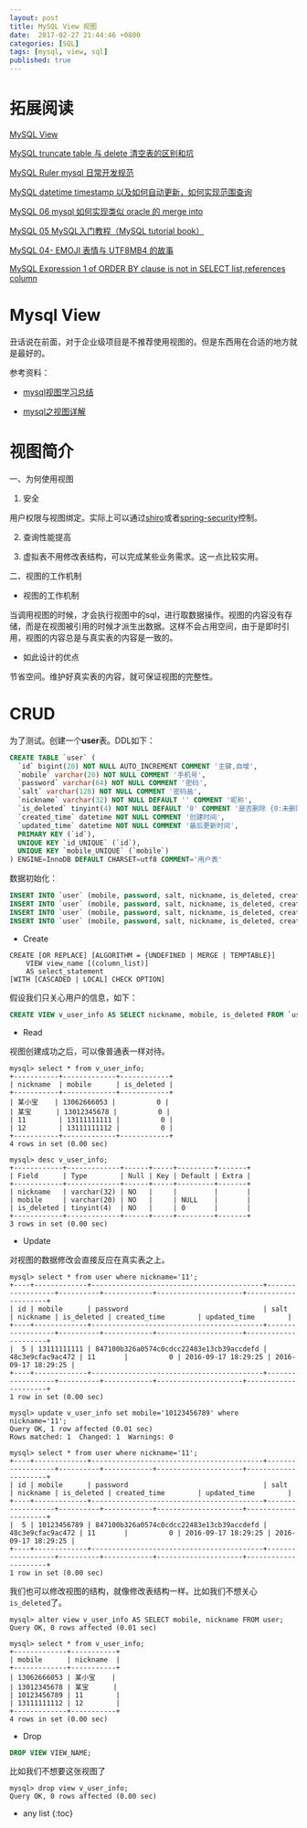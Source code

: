 ```yaml
---
layout: post
title: MySQL View 视图 
date:  2017-02-27 21:44:46 +0800
categories: [SQL]
tags: [mysql, view, sql]
published: true
---
```



# 拓展阅读

[MySQL View](https://houbb.github.io/2017/02/27/mysql-view)

[MySQL truncate table 与 delete 清空表的区别和坑](https://houbb.github.io/2017/02/27/mysql-truncate)

[MySQL Ruler mysql 日常开发规范](https://houbb.github.io/2017/02/27/mysql-ruler)

[MySQL datetime timestamp 以及如何自动更新，如何实现范围查询](https://houbb.github.io/2017/02/27/mysql-datetime-timestamp)

[MySQL 06 mysql 如何实现类似 oracle 的 merge into](https://houbb.github.io/2017/02/27/mysql-06-merge-into)

[MySQL 05 MySQL入门教程（MySQL tutorial book）](https://houbb.github.io/2017/02/27/mysql-05-learn-book)

[MySQL 04- EMOJI 表情与 UTF8MB4 的故事](https://houbb.github.io/2017/02/27/mysql-04-emoj-and-utf8mb4)

[MySQL Expression 1 of ORDER BY clause is not in SELECT list,references column](https://houbb.github.io/2017/02/27/mysql-03-error)

# Mysql View

丑话说在前面，对于企业级项目是不推荐使用视图的。但是东西用在合适的地方就是最好的。

参考资料：

- [mysql视图学习总结](http://www.cnblogs.com/wangtao_20/archive/2011/02/24/1964276.html)

- [mysql之视图详解 ](http://blog.itpub.net/28194062/viewspace-772902/)

# 视图简介

一、为何使用视图

1. 安全

用户权限与视图绑定。实际上可以通过[shiro](http://shiro.apache.org/)或者[spring-security](http://projects.spring.io/spring-security/)控制。

2. 查询性能提高
 
3. 虚拟表不用修改表结构，可以完成某些业务需求。这一点比较实用。

二、视图的工作机制

- 视图的工作机制

当调用视图的时候，才会执行视图中的sql，进行取数据操作。视图的内容没有存储，而是在视图被引用的时候才派生出数据。这样不会占用空间，由于是即时引用，视图的内容总是与真实表的内容是一致的。

- 如此设计的优点

节省空间。维护好真实表的内容，就可保证视图的完整性。


# CRUD


为了测试。创建一个**user**表。DDL如下：

```sql
CREATE TABLE `user` (
  `id` bigint(20) NOT NULL AUTO_INCREMENT COMMENT '主键,自增',
  `mobile` varchar(20) NOT NULL COMMENT '手机号',
  `password` varchar(64) NOT NULL COMMENT '密码',
  `salt` varchar(128) NOT NULL COMMENT '密码盐',
  `nickname` varchar(32) NOT NULL DEFAULT '' COMMENT '昵称',
  `is_deleted` tinyint(4) NOT NULL DEFAULT '0' COMMENT '是否删除 {0:未删除, 1:已删除}',
  `created_time` datetime NOT NULL COMMENT '创建时间',
  `updated_time` datetime NOT NULL COMMENT '最后更新时间',
  PRIMARY KEY (`id`),
  UNIQUE KEY `id_UNIQUE` (`id`),
  UNIQUE KEY `mobile_UNIQUE` (`mobile`)
) ENGINE=InnoDB DEFAULT CHARSET=utf8 COMMENT='用户表'
```

数据初始化：

```sql
INSERT INTO `user` (mobile, password, salt, nickname, is_deleted, created_time, updated_time) VALUES ('13062666053', 'a7097b4e5fa3c1d1165e66b2d72a2d060f288d64', '649f6afc93874cf8', '某小宝', 0, '2016-09-17 14:08:38', '2016-09-17 14:08:38');
INSERT INTO `user` (mobile, password, salt, nickname, is_deleted, created_time, updated_time) VALUES ('13012345678', '67917009d2faccc292171bb16084d7410616cdcb', '7c3186569813f1c3', '某宝', 0, '2016-09-17 14:08:38', '2016-09-17 14:08:38');
INSERT INTO `user` (mobile, password, salt, nickname, is_deleted, created_time, updated_time) VALUES ('13111111111', '847100b326a0574c0cdcc22483e13cb39accdefd', '48c3e9cfac9ac472', '11', 0, '2016-09-17 18:29:25', '2016-09-17 18:29:25');
INSERT INTO `user` (mobile, password, salt, nickname, is_deleted, created_time, updated_time) VALUES ('13111111112', '1d4fe693d850b2e5de5f348c69bfe15a78249022', 'c1d2a40cd8db1a88', '12', 0, '2016-09-17 18:30:10', '2016-09-17 18:30:10')
```

- Create

```
CREATE [OR REPLACE] [ALGORITHM = {UNDEFINED | MERGE | TEMPTABLE}]
    VIEW view_name [(column_list)]
    AS select_statement
[WITH [CASCADED | LOCAL] CHECK OPTION]
```

假设我们只关心用户的信息，如下：

```sql
CREATE VIEW v_user_info AS SELECT nickname, mobile, is_deleted FROM `user`;
```

- Read

视图创建成功之后，可以像普通表一样对待。

```
mysql> select * from v_user_info;
+-----------+-------------+------------+
| nickname  | mobile      | is_deleted |
+-----------+-------------+------------+
| 某小宝    | 13062666053 |          0 |
| 某宝      | 13012345678 |          0 |
| 11        | 13111111111 |          0 |
| 12        | 13111111112 |          0 |
+-----------+-------------+------------+
4 rows in set (0.00 sec)

mysql> desc v_user_info;
+------------+-------------+------+-----+---------+-------+
| Field      | Type        | Null | Key | Default | Extra |
+------------+-------------+------+-----+---------+-------+
| nickname   | varchar(32) | NO   |     |         |       |
| mobile     | varchar(20) | NO   |     | NULL    |       |
| is_deleted | tinyint(4)  | NO   |     | 0       |       |
+------------+-------------+------+-----+---------+-------+
3 rows in set (0.00 sec)
```

- Update

对视图的数据修改会直接反应在真实表之上。

```
mysql> select * from user where nickname='11';
+----+-------------+------------------------------------------+------------------+----------+------------+---------------------+---------------------+
| id | mobile      | password                                 | salt             | nickname | is_deleted | created_time        | updated_time        |
+----+-------------+------------------------------------------+------------------+----------+------------+---------------------+---------------------+
|  5 | 13111111111 | 847100b326a0574c0cdcc22483e13cb39accdefd | 48c3e9cfac9ac472 | 11       |          0 | 2016-09-17 18:29:25 | 2016-09-17 18:29:25 |
+----+-------------+------------------------------------------+------------------+----------+------------+---------------------+---------------------+
1 row in set (0.00 sec)

mysql> update v_user_info set mobile='10123456789' where nickname='11';
Query OK, 1 row affected (0.01 sec)
Rows matched: 1  Changed: 1  Warnings: 0

mysql> select * from user where nickname='11';
+----+-------------+------------------------------------------+------------------+----------+------------+---------------------+---------------------+
| id | mobile      | password                                 | salt             | nickname | is_deleted | created_time        | updated_time        |
+----+-------------+------------------------------------------+------------------+----------+------------+---------------------+---------------------+
|  5 | 10123456789 | 847100b326a0574c0cdcc22483e13cb39accdefd | 48c3e9cfac9ac472 | 11       |          0 | 2016-09-17 18:29:25 | 2016-09-17 18:29:25 |
+----+-------------+------------------------------------------+------------------+----------+------------+---------------------+---------------------+
1 row in set (0.00 sec)
```


我们也可以修改视图的结构，就像修改表结构一样。比如我们不想关心`is_deleted`了。

```
mysql> alter view v_user_info AS SELECT mobile, nickname FROM user;
Query OK, 0 rows affected (0.01 sec)

mysql> select * from v_user_info;
+-------------+-----------+
| mobile      | nickname  |
+-------------+-----------+
| 13062666053 | 某小宝    |
| 13012345678 | 某宝      |
| 10123456789 | 11        |
| 13111111112 | 12        |
+-------------+-----------+
4 rows in set (0.00 sec)
```

- Drop

```sql
DROP VIEW VIEW_NAME;
```

比如我们不想要这张视图了

```
mysql> drop view v_user_info;
Query OK, 0 rows affected (0.00 sec)
```

* any list
{:toc}